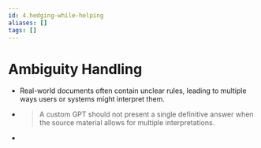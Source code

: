 ```yaml
---
id: 4.hedging-while-helping
aliases: []
tags: []
---
```


# Ambiguity Handling

- Real-world documents often contain unclear rules, leading to multiple ways users or systems might interpret them.
- > A custom GPT should not present a single definitive answer when the source material allows for multiple interpretations.
-
